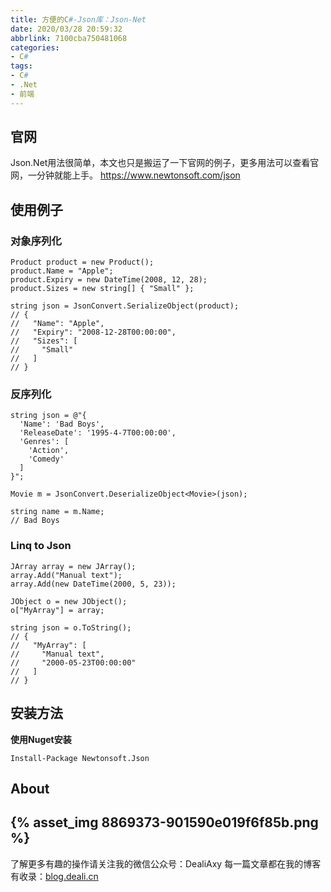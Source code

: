 ```yaml
---
title: 方便的C#-Json库：Json-Net
date: 2020/03/28 20:59:32
abbrlink: 7100cba750481068
categories:
- C#
tags:
- C#
- .Net
- 前端
---
```

## 官网
Json.Net用法很简单，本文也只是搬运了一下官网的例子，更多用法可以查看官网，一分钟就能上手。
https://www.newtonsoft.com/json

## 使用例子
### 对象序列化
```
Product product = new Product();
product.Name = "Apple";
product.Expiry = new DateTime(2008, 12, 28);
product.Sizes = new string[] { "Small" };

string json = JsonConvert.SerializeObject(product);
// {
//   "Name": "Apple",
//   "Expiry": "2008-12-28T00:00:00",
//   "Sizes": [
//     "Small"
//   ]
// }
```

### 反序列化
```
string json = @"{
  'Name': 'Bad Boys',
  'ReleaseDate': '1995-4-7T00:00:00',
  'Genres': [
    'Action',
    'Comedy'
  ]
}";

Movie m = JsonConvert.DeserializeObject<Movie>(json);

string name = m.Name;
// Bad Boys
```

### Linq to Json
```
JArray array = new JArray();
array.Add("Manual text");
array.Add(new DateTime(2000, 5, 23));

JObject o = new JObject();
o["MyArray"] = array;

string json = o.ToString();
// {
//   "MyArray": [
//     "Manual text",
//     "2000-05-23T00:00:00"
//   ]
// }
```

## 安装方法
**使用Nuget安装**
```
Install-Package Newtonsoft.Json
```

## About
{% asset_img 8869373-901590e019f6f85b.png %}
---------------
了解更多有趣的操作请关注我的微信公众号：DealiAxy
每一篇文章都在我的博客有收录：[blog.deali.cn](http://blog.deali.cn)
